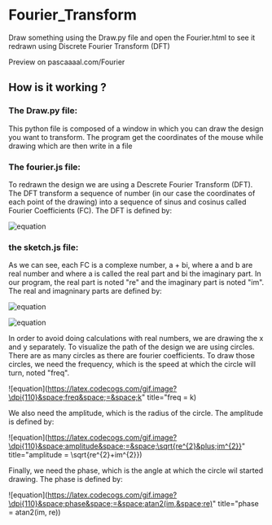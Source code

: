 # Fourier_Transform

Draw something using the Draw.py file and open the Fourier.html to see it redrawn using Discrete Fourier Transform (DFT)

Preview on pascaaaal.com/Fourier

## How is it working ?
### The Draw.py file:
This python file is composed of a window in which you can draw the design you want to transform. The program get the coordinates of the mouse while drawing which are then write in a file

### The fourier.js file:
To redrawn the design we are using a Descrete Fourier Transform (DFT). The DFT transform a sequence of number (in our case the coordinates of each point of the drawing) into a sequence of sinus and cosinus called Fourier Coefficients (FC). The DFT is defined by:

![equation](https://latex.codecogs.com/svg.image?X_n=&space;\sum_{n=0}^{N-1}&space;x_n&space;\cdot&space;\left&space;[&space;cos\left&space;(&space;\frac{2\pi}{N}kn&space;&space;\right&space;)&space;-i&space;\cdot&space;sin\left&space;(&space;\frac{2\pi}{N}kn&space;&space;\right&space;)&space;\right&space;])

### the sketch.js file:
As we can see, each FC is a complexe number, a + bi, where a and b are real number and where a is called the real part and bi the imaginary part. In our program, the real part is noted "re" and the imaginary part is noted "im". The real and imagninary parts are defined by:

![equation](https://latex.codecogs.com/gif.image?%5Cdpi%7B110%7D%20re_n=%20x_n%20%5Ccdot%20cos%5Cleft%20(%20%5Cfrac%7B2%5Cpi%7D%7BN%7Dkn%20%20%5Cright%20))

![equation](https://latex.codecogs.com/gif.image?\dpi{110}&space;im_n=&space;x_n&space;\cdot&space;sin\left&space;(&space;\frac{2\pi}{N}kn&space;&space;\right&space;))

In order to avoid doing calculations with real numbers, we are drawing the x and y separately. 
To visualize the path of the design we are using circles. There are as many circles as there are fourier coefficients. 
To draw those circles, we need the frequency, which is the speed at which the circle will turn, noted "freq". 

![equation](https://latex.codecogs.com/gif.image?\dpi{110}&space;freq&space;=&space;k" title="freq = k)

We also need the amplitude, which is the radius of the circle. The amplitude is defined by:

![equation](https://latex.codecogs.com/gif.image?\dpi{110}&space;amplitude&space;=&space;\sqrt{re^{2}&plus;im^{2}}" title="amplitude = \sqrt{re^{2}+im^{2}})

Finally, we need the phase, which is the angle at which the circle wil started drawing. The phase is defined by:

![equation](https://latex.codecogs.com/gif.image?\dpi{110}&space;phase&space;=&space;atan2(im,&space;re)" title="phase = atan2(im, re))
